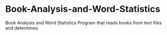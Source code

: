 # Book-Analysis-and-Word-Statistics
Book Analysis and Word Statistics Program that reads books from text files and determines
